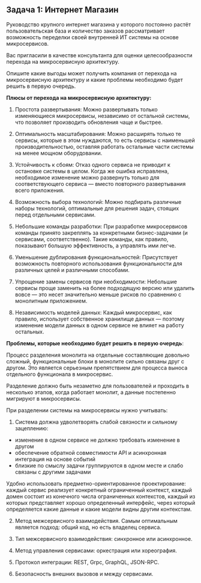 ## Задача 1: Интернет Магазин

Руководство крупного интернет магазина у которого постоянно растёт пользовательская база и количество заказов рассматривает возможность переделки своей внутренней ИТ системы на основе микросервисов. 

Вас пригласили в качестве консультанта для оценки целесообразности перехода на микросервисную архитектуру. 

Опишите какие выгоды может получить компания от перехода на микросервисную архитектуру и какие проблемы необходимо будет решить в первую очередь.

**Плюсы от перехода на микросервисную архитектуру:**

1. Простота развертывания:
Можно развертывать только изменяющиеся микросервисы, независимо от остальной системы, что позволяет производить обновления чаще и быстрее.

2. Оптимальность масштабирования:
Можно расширять только те сервисы, которые в этом нуждаются, то есть сервисы с наименьшей производительностью, оставляя работать остальные части системы на менее мощном оборудовании.

3. Устойчивость к сбоям:
Отказ одного сервиса не приводит к остановке системы в целом. Когда же ошибка исправлена, необходимое изменение можно развернуть только для соответствующего сервиса — вместо повторного развертывания всего приложения. 

4. Возможность выбора технологий:
Можно подбирать различные наборы технологий, оптимальные для решения задач, стоящих перед отдельными сервисами.

5. Небольшие команды разработки:
При разработке микросервисов команды принято закреплять за конкретными бизнес-задачами (и сервисами, соответственно). Такие команды, как правило, показывают большую эффективность, а управлять ими легче.

6. Уменьшение дублирования функциональностей:
Присутствует возможность повторного использования функциональности для различных целей и различными способами.

7. Упрощение замены сервисов при необходимости:
Небольшие сервисы проще заменить на более подходящую версию или удалить вовсе — это несет значительно меньше рисков по сравнению с монолитным приложением.

8. Независимость моделей данных:
Каждый микросервис, как правило, использует собственное хранилище данных — поэтому изменение модели данных в одном сервисе не влияет на работу остальных.


**Проблемы, которые необходимо будет решить в первую очередь**:

Процесс разделения монолита на отдельные составляющие довольно сложный, функциональные блоки в монолите сильно связаны друг с другом. Это является серьезным препятствием для процесса выноса отдельного функционала в микросервис.

Разделение должно быть незаметно для пользователей и проходить в несколько этапов, когда работает монолит, а данные постепенно мигрируют в микросервисы. 

При разделении системы на микросервисы нужно учитывать:

1. Система должна удволетворять слабой связности и сильному зацеплению:
- изменение в одном сервисе не должно требовать изменение в другом
- обеспечение обратной совместимости API и асинхронная интеграция на основе событий
- близкие по смыслу задачи группируются в одном месте и слабо связаны с другими задачами

Удобно использовать предметно-ориентированное проектирование: каждый сервис реализует конкретный ограниченный контекст, каждый домен состоит из конечного числа ограниченных контекстов, каждый из которых представляет хорошо определенный интерфейс, через который определяется какие данные и какие модели видны другим контекстам.

2. Метод межсервисного взаимодействия. Самым оптимальным является подход: общий код, но есть владелец сервиса. 

3. Тип межсервисного взаимодействия: синхронное или асинхронное.

4. Метод управления сервисами: оркестрация или хореография.

5. Протокол интеграции: REST, Grpc, GraphQL, JSON-RPC.

6. Безопасность внешних вызовов и между сервисами.

